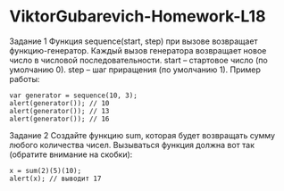 # ViktorGubarevich-Homework-L18

Задание 1
Функция sequence(start, step) при вызове возвращает функцию-генератор. Каждый вызов генератора возвращает новое число в
числовой последовательности. start – стартовое число (по умолчанию 0). step – шаг приращения (по умолчанию 1). Пример работы:

    var generator = sequence(10, 3);
    alert(generator()); // 10
    alert(generator()); // 13
    alert(generator()); // 16

Задание 2
Создайте функцию sum, которая будет возвращать сумму любого количества чисел. Вызываться функция должна вот так
(обратите внимание на скобки):

    x = sum(2)(5)(10);
    alert(x); // выводит 17
